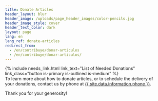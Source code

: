 ```yaml
---
title: Donate Articles
header_layout: blur
header_image: /uploads/page_header_images/color-pencils.jpg
header_image_style: cover
header_text_color: dark
layout: page
lang: en
lang_ref: donate-articles
redirect_from:
  - /en/contribuye/donar-articulos
  - /en/contribuye/donar-articulos/
---
```

<div>
{% include needs_link.html link_text="List of Needed Donations" link_class="button is-primary is-outlined is-medium" %}
</div>
To learn more about how to donate articles, or to schedule the delivery of your donations, contact us by phone at <a href="tel:{{ site.data.information.phone }}">{{ site.data.information.phone }}</a>.

Thank you for your generosity!

